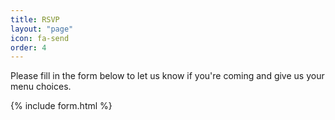 ```yaml
---
title: RSVP
layout: "page"
icon: fa-send
order: 4
---
```


Please fill in the form below to let us know if you're coming and give us your menu choices.

{% include form.html %}
